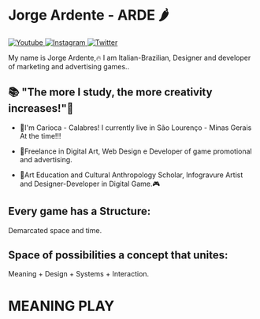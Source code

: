 # Jorge Ardente - ARDE 🌶️

[![Youtube](https://img.shields.io/badge/-Youtube-FF0000?style=flat-square&labelColor=FF0000&logo=youtube&logoColor=white&link=)
](https://www.youtube.com/channel/UCJRIPLSYf27Gq0KU41KWgsg)
[![Instagram](https://img.shields.io/badge/-Instagram-violet?style=flat-square&logo=Instagram&logoColor=white&link=)
](https://www.instagram.com/accounts/onetap/?next=%2F)
[![Twitter](https://img.shields.io/badge/-@dieegosf-6633cc?style=flat-square&labelColor=6633cc&logo=twitter&logoColor=white&link=)
](https://twitter.com/home?username_or_email=ardejorge66) 

My name is Jorge Ardente,🔥 I am Italian-Brazilian, Designer and developer of marketing and advertising games..

## 📚 "The more I study, the more creativity increases!"🧠

- 💪I'm Carioca - Calabres! I currently live in São Lourenço - Minas Gerais At the time!!!

- 🎲Freelance in Digital Art, Web Design e Developer of game promotional and advertising.

- 🎨Art Education and Cultural Anthropology Scholar, Infogravure Artist and Designer-Developer in Digital Game.🎮

## Every game has a Structure:
   Demarcated space and time.
   
## Space of possibilities a concept that unites:
   Meaning + Design + Systems + Interaction.
   
# **MEANING PLAY**








